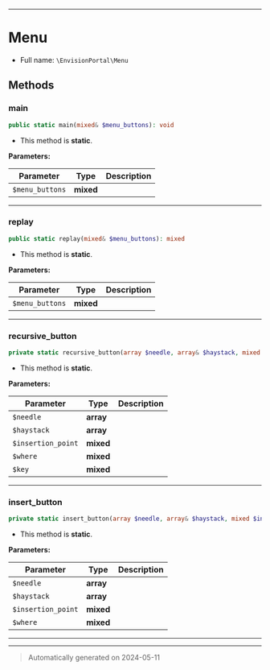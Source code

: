 ***

# Menu





* Full name: `\EnvisionPortal\Menu`




## Methods


### main



```php
public static main(mixed& $menu_buttons): void
```



* This method is **static**.




**Parameters:**

| Parameter | Type | Description |
|-----------|------|-------------|
| `$menu_buttons` | **mixed** |  |





***

### replay



```php
public static replay(mixed& $menu_buttons): mixed
```



* This method is **static**.




**Parameters:**

| Parameter | Type | Description |
|-----------|------|-------------|
| `$menu_buttons` | **mixed** |  |





***

### recursive_button



```php
private static recursive_button(array $needle, array& $haystack, mixed $insertion_point, mixed $where, mixed $key): void
```



* This method is **static**.




**Parameters:**

| Parameter | Type | Description |
|-----------|------|-------------|
| `$needle` | **array** |  |
| `$haystack` | **array** |  |
| `$insertion_point` | **mixed** |  |
| `$where` | **mixed** |  |
| `$key` | **mixed** |  |





***

### insert_button



```php
private static insert_button(array $needle, array& $haystack, mixed $insertion_point, mixed $where = &#039;after&#039;): void
```



* This method is **static**.




**Parameters:**

| Parameter | Type | Description |
|-----------|------|-------------|
| `$needle` | **array** |  |
| `$haystack` | **array** |  |
| `$insertion_point` | **mixed** |  |
| `$where` | **mixed** |  |





***


***
> Automatically generated on 2024-05-11
